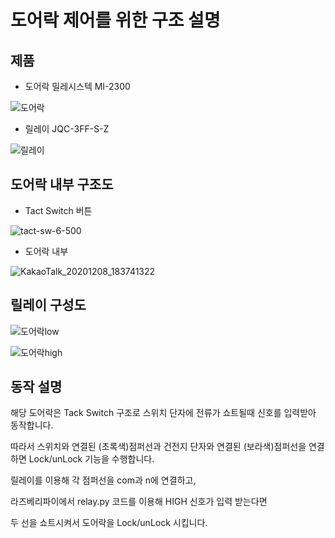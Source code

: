 # 도어락 제어를 위한 구조 설명




## 제품
* 도어락 밀레시스텍 MI-2300


![도어락](https://user-images.githubusercontent.com/71259069/101465606-7f0d2900-3983-11eb-8056-d23ded5b4118.PNG)



* 릴레이 JQC-3FF-S-Z


![릴레이](https://user-images.githubusercontent.com/71259069/101465641-88969100-3983-11eb-9ddc-a872de217201.PNG)




## 도어락 내부 구조도
* Tact Switch 버튼


![tact-sw-6-500](https://user-images.githubusercontent.com/71259069/101466652-baf4be00-3984-11eb-8742-40080f84b984.jpg)

* 도어락 내부


![KakaoTalk_20201208_183741322](https://user-images.githubusercontent.com/71259069/101466459-85e86b80-3984-11eb-9658-fc200c5fd143.jpg)


## 릴레이 구성도

![도어락low](https://user-images.githubusercontent.com/71259069/101478068-73296300-3993-11eb-8c45-1f722c87dad0.png)


![도어락high](https://user-images.githubusercontent.com/71259069/101478074-745a9000-3993-11eb-95b5-088cd4fcab0b.png)




## 동작 설명


해당 도어락은 Tack Switch 구조로 스위치 단자에 전류가 쇼트될때 신호를 입력받아 동작합니다.

따라서 스위치와 연결된 (초록색)점퍼선과 건전지 단자와 연결된 (보라색)점퍼선을 연결하면 Lock/unLock 기능을 수행합니다.

릴레이를 이용해 각 점퍼선을 com과 n에 연결하고,

라즈베리파이에서 relay.py 코드를 이용해 HIGH 신호가 입력 받는다면

두 선을 쇼트시켜서 도어락을 Lock/unLock 시킵니다.
